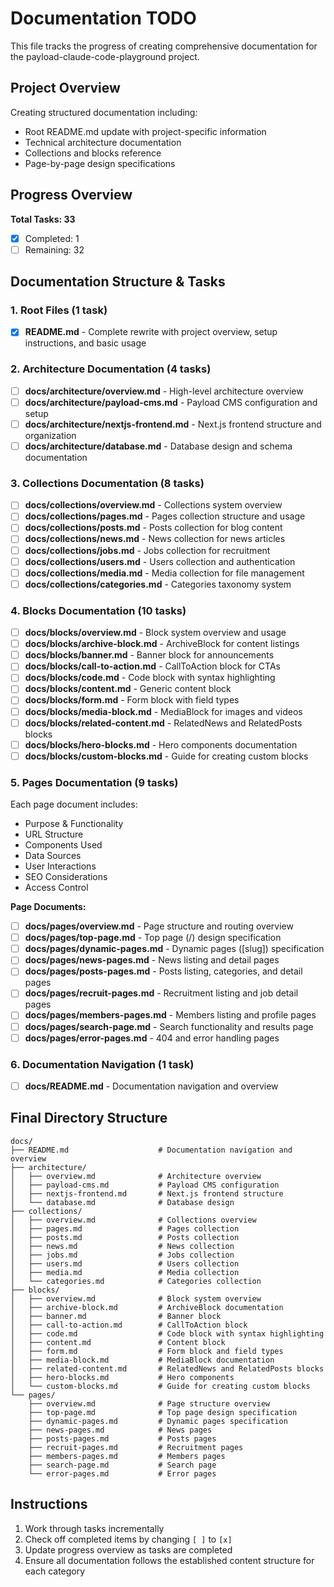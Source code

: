 # Documentation TODO

This file tracks the progress of creating comprehensive documentation for the payload-claude-code-playground project.

## Project Overview

Creating structured documentation including:
- Root README.md update with project-specific information
- Technical architecture documentation
- Collections and blocks reference
- Page-by-page design specifications

## Progress Overview

**Total Tasks: 33**
- [x] Completed: 1
- [ ] Remaining: 32

## Documentation Structure & Tasks

### 1. Root Files (1 task)

- [x] **README.md** - Complete rewrite with project overview, setup instructions, and basic usage

### 2. Architecture Documentation (4 tasks)

- [ ] **docs/architecture/overview.md** - High-level architecture overview
- [ ] **docs/architecture/payload-cms.md** - Payload CMS configuration and setup
- [ ] **docs/architecture/nextjs-frontend.md** - Next.js frontend structure and organization
- [ ] **docs/architecture/database.md** - Database design and schema documentation

### 3. Collections Documentation (8 tasks)

- [ ] **docs/collections/overview.md** - Collections system overview
- [ ] **docs/collections/pages.md** - Pages collection structure and usage
- [ ] **docs/collections/posts.md** - Posts collection for blog content
- [ ] **docs/collections/news.md** - News collection for news articles
- [ ] **docs/collections/jobs.md** - Jobs collection for recruitment
- [ ] **docs/collections/users.md** - Users collection and authentication
- [ ] **docs/collections/media.md** - Media collection for file management
- [ ] **docs/collections/categories.md** - Categories taxonomy system

### 4. Blocks Documentation (10 tasks)

- [ ] **docs/blocks/overview.md** - Block system overview and usage
- [ ] **docs/blocks/archive-block.md** - ArchiveBlock for content listings
- [ ] **docs/blocks/banner.md** - Banner block for announcements
- [ ] **docs/blocks/call-to-action.md** - CallToAction block for CTAs
- [ ] **docs/blocks/code.md** - Code block with syntax highlighting
- [ ] **docs/blocks/content.md** - Generic content block
- [ ] **docs/blocks/form.md** - Form block with field types
- [ ] **docs/blocks/media-block.md** - MediaBlock for images and videos
- [ ] **docs/blocks/related-content.md** - RelatedNews and RelatedPosts blocks
- [ ] **docs/blocks/hero-blocks.md** - Hero components documentation
- [ ] **docs/blocks/custom-blocks.md** - Guide for creating custom blocks

### 5. Pages Documentation (9 tasks)

Each page document includes:
- Purpose & Functionality
- URL Structure
- Components Used
- Data Sources
- User Interactions
- SEO Considerations
- Access Control

**Page Documents:**
- [ ] **docs/pages/overview.md** - Page structure and routing overview
- [ ] **docs/pages/top-page.md** - Top page (/) design specification
- [ ] **docs/pages/dynamic-pages.md** - Dynamic pages ([slug]) specification
- [ ] **docs/pages/news-pages.md** - News listing and detail pages
- [ ] **docs/pages/posts-pages.md** - Posts listing, categories, and detail pages
- [ ] **docs/pages/recruit-pages.md** - Recruitment listing and job detail pages
- [ ] **docs/pages/members-pages.md** - Members listing and profile pages
- [ ] **docs/pages/search-page.md** - Search functionality and results page
- [ ] **docs/pages/error-pages.md** - 404 and error handling pages

### 6. Documentation Navigation (1 task)

- [ ] **docs/README.md** - Documentation navigation and overview

## Final Directory Structure

```
docs/
├── README.md                    # Documentation navigation and overview
├── architecture/
│   ├── overview.md              # Architecture overview
│   ├── payload-cms.md           # Payload CMS configuration
│   ├── nextjs-frontend.md       # Next.js frontend structure
│   └── database.md              # Database design
├── collections/
│   ├── overview.md              # Collections overview
│   ├── pages.md                 # Pages collection
│   ├── posts.md                 # Posts collection
│   ├── news.md                  # News collection
│   ├── jobs.md                  # Jobs collection
│   ├── users.md                 # Users collection
│   ├── media.md                 # Media collection
│   └── categories.md            # Categories collection
├── blocks/
│   ├── overview.md              # Block system overview
│   ├── archive-block.md         # ArchiveBlock documentation
│   ├── banner.md                # Banner block
│   ├── call-to-action.md        # CallToAction block
│   ├── code.md                  # Code block with syntax highlighting
│   ├── content.md               # Content block
│   ├── form.md                  # Form block and field types
│   ├── media-block.md           # MediaBlock documentation
│   ├── related-content.md       # RelatedNews and RelatedPosts blocks
│   ├── hero-blocks.md           # Hero components
│   └── custom-blocks.md         # Guide for creating custom blocks
└── pages/
    ├── overview.md              # Page structure overview
    ├── top-page.md              # Top page design specification
    ├── dynamic-pages.md         # Dynamic pages specification
    ├── news-pages.md            # News pages
    ├── posts-pages.md           # Posts pages
    ├── recruit-pages.md         # Recruitment pages
    ├── members-pages.md         # Members pages
    ├── search-page.md           # Search page
    └── error-pages.md           # Error pages
```

## Instructions

1. Work through tasks incrementally
2. Check off completed items by changing `[ ]` to `[x]`
3. Update progress overview as tasks are completed
4. Ensure all documentation follows the established content structure for each category